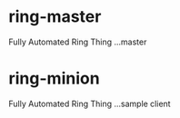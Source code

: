 ring-master
===========

Fully Automated Ring Thing ...master

ring-minion
===========

Fully Automated Ring Thing ...sample client


